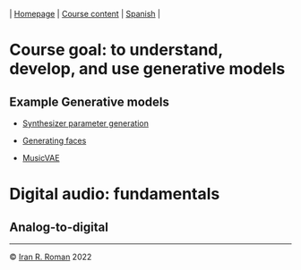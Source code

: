 | [Homepage](https://dl4genaudio.github.io) | [Course content](https://dl4genaudio.github.io/#course-content) | [Spanish](https://dl4genaudio-github-io/intro.translate.goog/?_x_tr_sl=en&_x_tr_tl=es&_x_tr_hl=en-US) |

# Course goal: to understand, develop, and use generative models

## Example Generative models

* [Synthesizer parameter generation](https://acids-ircam.github.io/flow_synthesizer/)

* [Generating faces](https://towardsdatascience.com/generating-new-faces-with-variational-autoencoders-d13cfcb5f0a8)

* [MusicVAE](https://magenta.tensorflow.org/music-vae)

# Digital audio: fundamentals

## Analog-to-digital



___

&copy; [Iran R. Roman](https://iranroman.github.io) 2022


